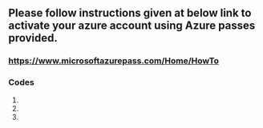 ## Please follow instructions given at below link to activate your azure account using Azure passes provided.
### https://www.microsoftazurepass.com/Home/HowTo

### Codes
1.
2.
3.

